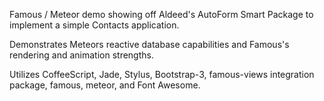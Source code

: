 Famous / Meteor demo  showing off Aldeed's AutoForm Smart Package to implement a simple Contacts application.

Demonstrates Meteors reactive database capabilities and Famous's rendering and animation strengths.

Utilizes CoffeeScript, Jade, Stylus, Bootstrap-3, famous-views integration package, famous, meteor, and Font Awesome.
 
 